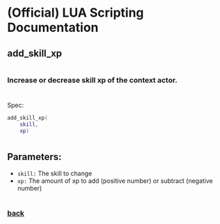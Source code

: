 
# (Official) LUA Scripting Documentation

## add_skill_xp
#
### Increase or decrease skill xp of the context actor.
#
Spec:
```lua
add_skill_xp(
	skill,
	xp)
```
#
## Parameters:
- `skill:` The skill to change
- `xp:` The amount of xp to add (positive number) or subtract (negative number)
#  

### [back](../other)
